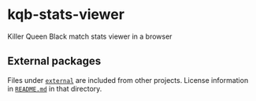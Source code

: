 # kqb-stats-viewer
Killer Queen Black match stats viewer in a browser


## External packages

Files under [`external`](/external/) are included from other projects.
License information in [`README.md`](/external/README.md) in that directory.
